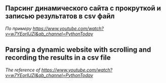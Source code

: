 ## Парсинг динамического сайта с прокруткой и записью результатов в csv файл 
_По примеру https://www.youtube.com/watch?v=w7YEorllJZI&ab_channel=PythonToday_

## Parsing a dynamic website with scrolling and recording the results in a csv file
_The reference of https://www.youtube.com/watch?v=w7YEorllJZI&ab_channel=PythonToday_
